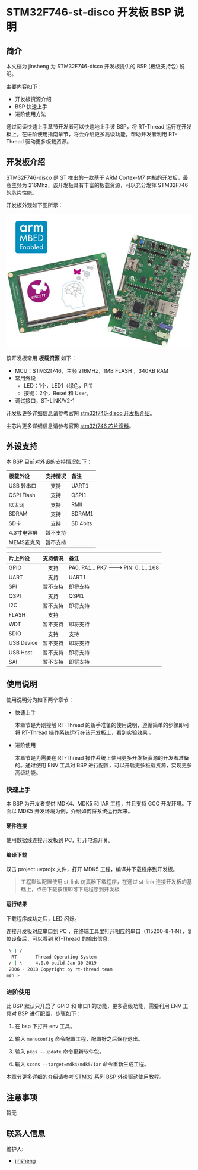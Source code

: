 # STM32F746-st-disco 开发板 BSP 说明

## 简介

本文档为 jinsheng 为 STM32F746-disco 开发板提供的 BSP (板级支持包) 说明。

主要内容如下：

- 开发板资源介绍
- BSP 快速上手
- 进阶使用方法

通过阅读快速上手章节开发者可以快速地上手该 BSP，将 RT-Thread 运行在开发板上。在进阶使用指南章节，将会介绍更多高级功能，帮助开发者利用 RT-Thread 驱动更多板载资源。

## 开发板介绍

STM32F746-disco 是 ST 推出的一款基于 ARM Cortex-M7 内核的开发板，最高主频为 216Mhz，该开发板具有丰富的板载资源，可以充分发挥 STM32F746 的芯片性能。

开发板外观如下图所示：

![board](figures/board.jpg)

该开发板常用 **板载资源** 如下：

- MCU：STM32f746，主频 216MHz，1MB FLASH ，340KB RAM
- 常用外设
  - LED：1个，LED1（绿色，PI1）
  - 按键：2个，Reset 和 User。
- 调试接口，ST-LINK/V2-1

开发板更多详细信息请参考官网 [stm32f746-disco 开发板介绍](https://www.st.com/en/evaluation-tools/32f746gdiscovery.html)。

主芯片更多详细信息请参考官网 [stm32f746 芯片资料](https://www.st.com/en/microcontrollers/stm32f746ng.html)。

## 外设支持

本 BSP 目前对外设的支持情况如下：

| **板载外设**      | **支持情况** | **备注**                              |
| :----------------- | :----------: | :------------------------------------- |
| USB 转串口   |     支持     |              UART1                  |
| QSPI Flash        |   支持    |           QSPI1                            |
| 以太网            |   支持    |            RMII                   |
| SDRAM             |  支持     |            SDRAM1                           |
| SD卡              |   支持   |            SD 4bits               |
| 4.3寸电容屏       |   暂不支持   |                               |
| MEMS麦克风        |   暂不支持   |                               |

| **片上外设** | **支持情况** |               **备注**                |
| :----------------- | :----------: | :------------------------------------- |
| GPIO         |     支持     |   PA0, PA1... PK7 ---> PIN: 0, 1...168 |
| UART         |     支持     |              UART1                  |
| SPI               |  暂不支持    | 即将支持                        |
| QSPI              |  支持    | QSPI1                        |
| I2C               |  暂不支持    | 即将支持                        |
| FLASH             |  支持    |                         |
| WDT               |  暂不支持    | 即将支持                        |
| SDIO              |   支持   | 支持                              |
| USB Device        |   暂不支持   | 即将支持                              |
| USB Host          |   暂不支持   | 即将支持                              |
| SAI               |   暂不支持   | 即将支持                              |

## 使用说明

使用说明分为如下两个章节：

- 快速上手

    本章节是为刚接触 RT-Thread 的新手准备的使用说明，遵循简单的步骤即可将 RT-Thread 操作系统运行在该开发板上，看到实验效果 。

- 进阶使用

    本章节是为需要在 RT-Thread 操作系统上使用更多开发板资源的开发者准备的。通过使用 ENV 工具对 BSP 进行配置，可以开启更多板载资源，实现更多高级功能。


### 快速上手

本 BSP 为开发者提供 MDK4、MDK5 和 IAR 工程，并且支持 GCC 开发环境。下面以 MDK5 开发环境为例，介绍如何将系统运行起来。

#### 硬件连接

使用数据线连接开发板到 PC，打开电源开关。

#### 编译下载

双击 project.uvprojx 文件，打开 MDK5 工程，编译并下载程序到开发板。

> 工程默认配置使用 st-link 仿真器下载程序，在通过 st-link 连接开发板的基础上，点击下载按钮即可下载程序到开发板

#### 运行结果

下载程序成功之后，LED 闪烁。

连接开发板对应串口到 PC ，在终端工具里打开相应的串口（115200-8-1-N），复位设备后，可以看到 RT-Thread 的输出信息:

```bash
 \ | /
- RT -     Thread Operating System
 / | \     4.0.0 build Jan 30 2019
 2006 - 2018 Copyright by rt-thread team
msh >
```

### 进阶使用

此 BSP 默认只开启了 GPIO 和 串口1 的功能，更多高级功能，需要利用 ENV 工具对 BSP 进行配置，步骤如下：

1. 在 bsp 下打开 env 工具。

2. 输入 `menuconfig` 命令配置工程，配置好之后保存退出。

3. 输入 `pkgs --update` 命令更新软件包。

4. 输入 `scons --target=mdk4/mdk5/iar` 命令重新生成工程。

本章节更多详细的介绍请参考 [STM32 系列 BSP 外设驱动使用教程](../docs/STM32系列BSP外设驱动使用教程.md)。

## 注意事项

暂无

## 联系人信息

维护人:
- [jinsheng](https://github.com/jinsheng20)
